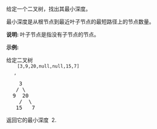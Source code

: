 <html>
 <body>
  <p>
   给定一个二叉树，找出其最小深度。
  </p>
  <p>
   最小深度是从根节点到最近叶子节点的最短路径上的节点数量。
  </p>
  <p>
   <strong>
    说明:
   </strong>
   叶子节点是指没有子节点的节点。
  </p>
  <p>
   <strong>
    示例:
   </strong>
  </p>
  <p>
   给定二叉树
   <code>
    [3,9,20,null,null,15,7]
   </code>
   ,
  </p>
  <pre>    3
   / \
  9  20
    /  \
   15   7</pre>
  <p>
   返回它的最小深度  2.
  </p>
 </body>
</html>